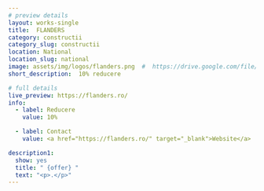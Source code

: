 ```yaml
---
# preview details
layout: works-single
title:  FLANDERS
category: constructii
category_slug: constructii
location: National
location_slug: national	
image: assets/img/logos/flanders.png  #  https://drive.google.com/file/d/1VXhkT_BpXzWY1giZle51m1G-xNzSYbST/view?usp=share_link
short_description:  10% reducere

# full details
live_preview: https://flanders.ro/
info:
  - label: Reducere
    value: 10%

  - label: Contact
    value: <a href="https://flanders.ro/" target="_blank">Website</a>

description1:
  show: yes
  title: " {offer} "
  text: "<p>.</p>"
---
```


